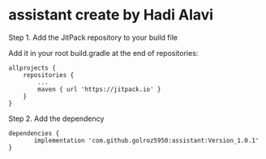 # assistant create by Hadi Alavi

Step 1. Add the JitPack repository to your build file

Add it in your root build.gradle at the end of repositories:

	allprojects {
		repositories {
			...
			maven { url 'https://jitpack.io' }
		}
	}
Step 2. Add the dependency

	dependencies {
	       implementation 'com.github.golroz5950:assistant:Version_1.0.1'
	}

